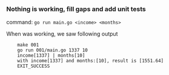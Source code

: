 ### Nothing is working, fill gaps and add unit tests

command: `go run main.go <income> <months>`

When was working, we saw following output

```
    make 001
    go run 001/main.go 1337 10
    income[1337] | months[10]
    with income[1337] and months:[10], result is [1551.64]
    EXIT_SUCCESS
```
